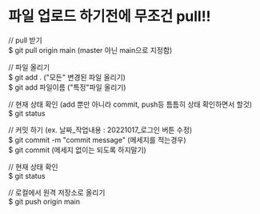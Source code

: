 # 파일 업로드 하기전에 무조건 pull!!<br/>
// pull 받기<br/>
$ git pull origin main (master 아닌 main으로 지정함)<br/>

// 파일 올리기<br/>
$ git add . ("모든" 변경된 파일 올리기) <br/>
$ git add 파일이름 ("특정"파일 올리기) <br/>

// 현재 상태 확인 (add 뿐만 아니라 commit, push등 틈틈히 상태 확인하면서 할것)<br/>
$ git status<br/>

// 커밋 하기 (ex. 날짜_작업내용 : 20221017_로그인 버튼 수정)<br/>
$ git commit -m "commit message" (메세지를 적는경우)<br/>
$ git commit (메세지 없이는 되도록 하지말기)<br/>

// 현재 상태 확인<br/>
$ git status<br/>

// 로컬에서 원격 저장소로 올리기<br/>
$ git push origin main<br/>
